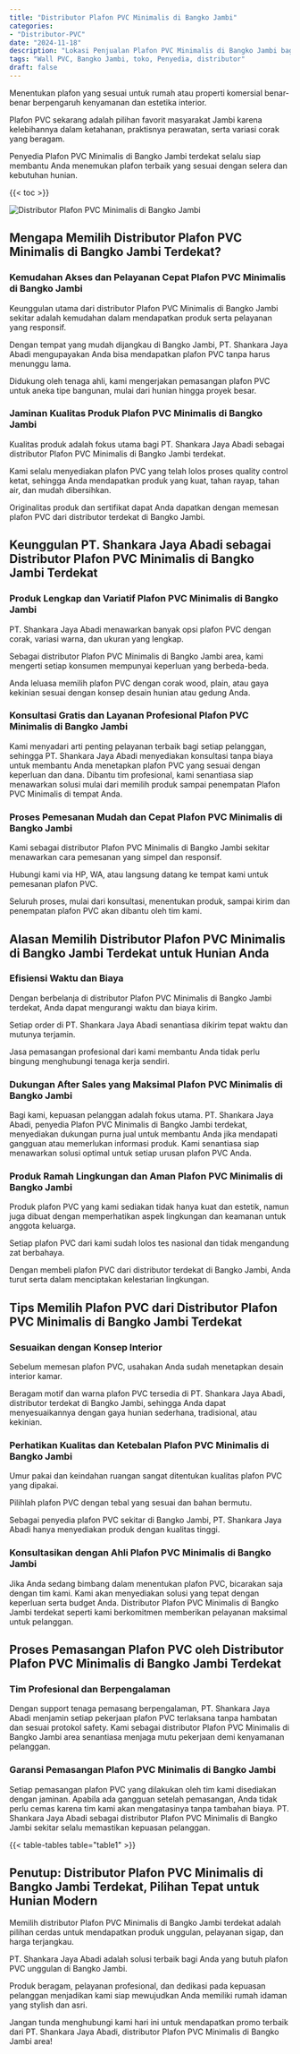```yaml
---
title: "Distributor Plafon PVC Minimalis di Bangko Jambi"
categories: 
- "Distributor-PVC"
date: "2024-11-18"
description: "Lokasi Penjualan Plafon PVC Minimalis di Bangko Jambi bagi tempat tinggal, perkantoran, dan gerai. Produk berkualitas, beragam motif, pilihan warna elegan, beserta servis pemasangan oleh teknisi berpengalaman dan garansi resmi!|Jasa penyediaan Plafon PVC Minimalis di Bangko Jambi bagi kebutuhan rumah, office, atau toko, dengan panel berkualitas dan penempatan oleh teknisi ahli dan jaminan resmi.|Pilihan Plafon PVC Minimalis di Bangko Jambi yang andal bagi tempat tinggal, kantor, dan ritel, dengan produk unggulan dan pemasangan dikerjakan oleh tim berpengalaman serta garansi resmi.|Distribusi Plafon PVC Minimalis di Bangko Jambi untuk hunian, perkantoran, dan toko, beserta panel berkualitas dan instalasi oleh tim profesional, lengkap dengan garansi resmi.}"
tags: "Wall PVC, Bangko Jambi, toko, Penyedia, distributor"
draft: false
---
```


Menentukan plafon yang sesuai untuk rumah atau properti komersial benar-benar berpengaruh kenyamanan dan estetika interior.

Plafon PVC sekarang adalah pilihan favorit masyarakat Jambi karena kelebihannya dalam ketahanan, praktisnya perawatan, serta variasi corak yang beragam.

Penyedia Plafon PVC Minimalis di Bangko Jambi terdekat selalu siap membantu Anda menemukan plafon terbaik yang sesuai dengan selera dan kebutuhan hunian.

{{< toc >}}

![Distributor Plafon PVC Minimalis di Bangko Jambi](/images/Distributor-PVC/Distributor-Plafon-PVC-Minimalis-di-Bangko-Jambi.png)


## Mengapa Memilih Distributor Plafon PVC Minimalis di Bangko Jambi Terdekat?

### Kemudahan Akses dan Pelayanan Cepat Plafon PVC Minimalis di Bangko Jambi

Keunggulan utama dari distributor Plafon PVC Minimalis di Bangko Jambi sekitar adalah kemudahan dalam mendapatkan produk serta pelayanan yang responsif.

Dengan tempat yang mudah dijangkau di Bangko Jambi, PT. Shankara Jaya Abadi mengupayakan Anda bisa mendapatkan plafon PVC tanpa harus menunggu lama.

Didukung oleh tenaga ahli, kami mengerjakan pemasangan plafon PVC untuk aneka tipe bangunan, mulai dari hunian hingga proyek besar.

### Jaminan Kualitas Produk Plafon PVC Minimalis di Bangko Jambi

Kualitas produk adalah fokus utama bagi PT. Shankara Jaya Abadi sebagai distributor Plafon PVC Minimalis di Bangko Jambi terdekat.

Kami selalu menyediakan plafon PVC yang telah lolos proses quality control ketat, sehingga Anda mendapatkan produk yang kuat, tahan rayap, tahan air, dan mudah dibersihkan.

Originalitas produk dan sertifikat dapat Anda dapatkan dengan memesan plafon PVC dari distributor terdekat di Bangko Jambi.

## Keunggulan PT. Shankara Jaya Abadi sebagai Distributor Plafon PVC Minimalis di Bangko Jambi Terdekat

### Produk Lengkap dan Variatif Plafon PVC Minimalis di Bangko Jambi

PT. Shankara Jaya Abadi menawarkan banyak opsi plafon PVC dengan corak, variasi warna, dan ukuran yang lengkap.

Sebagai distributor Plafon PVC Minimalis di Bangko Jambi area, kami mengerti setiap konsumen mempunyai keperluan yang berbeda-beda.

Anda leluasa memilih plafon PVC dengan corak wood, plain, atau gaya kekinian sesuai dengan konsep desain hunian atau gedung Anda.

### Konsultasi Gratis dan Layanan Profesional Plafon PVC Minimalis di Bangko Jambi

Kami menyadari arti penting pelayanan terbaik bagi setiap pelanggan, sehingga PT. Shankara Jaya Abadi menyediakan konsultasi tanpa biaya untuk membantu Anda menetapkan plafon PVC yang sesuai dengan keperluan dan dana. Dibantu tim profesional, kami senantiasa siap menawarkan solusi mulai dari memilih produk sampai penempatan Plafon PVC Minimalis di tempat Anda.

### Proses Pemesanan Mudah dan Cepat Plafon PVC Minimalis di Bangko Jambi

Kami sebagai distributor Plafon PVC Minimalis di Bangko Jambi sekitar menawarkan cara pemesanan yang simpel dan responsif.

Hubungi kami via HP, WA, atau langsung datang ke tempat kami untuk pemesanan plafon PVC.

Seluruh proses, mulai dari konsultasi, menentukan produk, sampai kirim dan penempatan plafon PVC akan dibantu oleh tim kami.

## Alasan Memilih Distributor Plafon PVC Minimalis di Bangko Jambi Terdekat untuk Hunian Anda

### Efisiensi Waktu dan Biaya

Dengan berbelanja di distributor Plafon PVC Minimalis di Bangko Jambi terdekat, Anda dapat mengurangi waktu dan biaya kirim.

Setiap order di PT. Shankara Jaya Abadi senantiasa dikirim tepat waktu dan mutunya terjamin.

Jasa pemasangan profesional dari kami membantu Anda tidak perlu bingung menghubungi tenaga kerja sendiri.

### Dukungan After Sales yang Maksimal Plafon PVC Minimalis di Bangko Jambi

Bagi kami, kepuasan pelanggan adalah fokus utama. PT. Shankara Jaya Abadi, penyedia Plafon PVC Minimalis di Bangko Jambi terdekat, menyediakan dukungan purna jual untuk membantu Anda jika mendapati gangguan atau memerlukan informasi produk. Kami senantiasa siap menawarkan solusi optimal untuk setiap urusan plafon PVC Anda.

### Produk Ramah Lingkungan dan Aman Plafon PVC Minimalis di Bangko Jambi

Produk plafon PVC yang kami sediakan tidak hanya kuat dan estetik, namun juga dibuat dengan memperhatikan aspek lingkungan dan keamanan untuk anggota keluarga.

Setiap plafon PVC dari kami sudah lolos tes nasional dan tidak mengandung zat berbahaya.

Dengan membeli plafon PVC dari distributor terdekat di Bangko Jambi, Anda turut serta dalam menciptakan kelestarian lingkungan.

## Tips Memilih Plafon PVC dari Distributor Plafon PVC Minimalis di Bangko Jambi Terdekat

### Sesuaikan dengan Konsep Interior

Sebelum memesan plafon PVC, usahakan Anda sudah menetapkan desain interior kamar.

Beragam motif dan warna plafon PVC tersedia di PT. Shankara Jaya Abadi, distributor terdekat di Bangko Jambi, sehingga Anda dapat menyesuaikannya dengan gaya hunian sederhana, tradisional, atau kekinian.

### Perhatikan Kualitas dan Ketebalan Plafon PVC Minimalis di Bangko Jambi

Umur pakai dan keindahan ruangan sangat ditentukan kualitas plafon PVC yang dipakai.

Pilihlah plafon PVC dengan tebal yang sesuai dan bahan bermutu.

Sebagai penyedia plafon PVC sekitar di Bangko Jambi, PT. Shankara Jaya Abadi hanya menyediakan produk dengan kualitas tinggi.

### Konsultasikan dengan Ahli Plafon PVC Minimalis di Bangko Jambi

Jika Anda sedang bimbang dalam menentukan plafon PVC, bicarakan saja dengan tim kami. Kami akan menyediakan solusi yang tepat dengan keperluan serta budget Anda. Distributor Plafon PVC Minimalis di Bangko Jambi terdekat seperti kami berkomitmen memberikan pelayanan maksimal untuk pelanggan.

## Proses Pemasangan Plafon PVC oleh Distributor Plafon PVC Minimalis di Bangko Jambi Terdekat

### Tim Profesional dan Berpengalaman

Dengan support tenaga pemasang berpengalaman, PT. Shankara Jaya Abadi menjamin setiap pekerjaan plafon PVC terlaksana tanpa hambatan dan sesuai protokol safety. Kami sebagai distributor Plafon PVC Minimalis di Bangko Jambi area senantiasa menjaga mutu pekerjaan demi kenyamanan pelanggan.

### Garansi Pemasangan Plafon PVC Minimalis di Bangko Jambi

Setiap pemasangan plafon PVC yang dilakukan oleh tim kami disediakan dengan jaminan. Apabila ada gangguan setelah pemasangan, Anda tidak perlu cemas karena tim kami akan mengatasinya tanpa tambahan biaya. PT. Shankara Jaya Abadi sebagai distributor Plafon PVC Minimalis di Bangko Jambi sekitar selalu memastikan kepuasan pelanggan.

{{< table-tables table="table1" >}}

## Penutup: Distributor Plafon PVC Minimalis di Bangko Jambi Terdekat, Pilihan Tepat untuk Hunian Modern

Memilih distributor Plafon PVC Minimalis di Bangko Jambi terdekat adalah pilihan cerdas untuk mendapatkan produk unggulan, pelayanan sigap, dan harga terjangkau.

PT. Shankara Jaya Abadi adalah solusi terbaik bagi Anda yang butuh plafon PVC unggulan di Bangko Jambi.

Produk beragam, pelayanan profesional, dan dedikasi pada kepuasan pelanggan menjadikan kami siap mewujudkan Anda memiliki rumah idaman yang stylish dan asri.

Jangan tunda menghubungi kami hari ini untuk mendapatkan promo terbaik dari PT. Shankara Jaya Abadi, distributor Plafon PVC Minimalis di Bangko Jambi area!